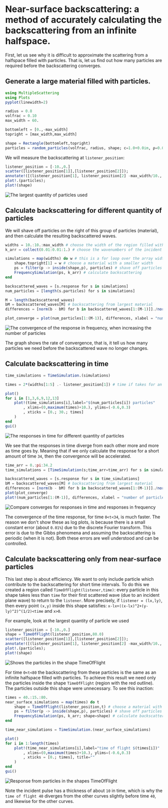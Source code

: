 # Near-surface backscattering: a method of accurately calculating the backscattering from an infinite halfspace.

First, let us see why it is difficult to approximate the scattering from a halfspace filled with particles. That is, let us find out how many particles are required before the backscattering converges.

## Generate a large material filled with particles.

```julia
using MultipleScattering
using Plots
pyplot(linewidth=2)

radius = 0.8
volfrac = 0.10
max_width = 60.

bottomleft = [0.,-max_width]
topright = [max_width,max_width]

shape = Rectangle(bottomleft,topright)
particles = random_particles(volfrac, radius, shape; c=1.0+0.0im, ρ=0.0)
```
We will measure the backscattering at `listener_position`:

```julia
listener_position = [-10.,0.]
scatter([listener_position[1]],[listener_position[2]]);
annotate!([(listener_position[1], listener_position[2] -max_width/10., "Receiver")])
plot!.(particles);
plot!(shape)
```
![The largest quantity of particles used](big_box.png)

## Calculate backscattering for different quantity of particles
We will shave off particles on the right of this group of particles (material), and then calculate the resulting backscattered waves.
```julia
widths = 10.:10.:max_width # choose the width of the region filled with particles
k_arr = collect(0.01:0.01:1.) # choose the wavenumbers of the incident wave

simulations = map(widths) do w # this is a for loop over the array widths
    shape.topright[1] = w # choose a material with a smaller width
    ps = filter(p -> inside(shape,p), particles) # shave off particles
    FrequencySimulation(ps, k_arr) # calculate backscattering
end

backscattered_waves = [s.response for s in simulations]
num_particles = [length(s.particles) for s in simulations]

M = length(backscattered_waves)
bM = backscattered_waves[M] # backscattering from largest material
differences = [norm(b - bM) for b in backscattered_waves[1:(M-1)]]./norm(bM)

plot_converge = plot(num_particles[1:(M-1)], differences, xlabel = "number of particles", ylabel ="error %", label="frequency convergence")
```
![The convergence of the response in frequency, when increasing the number of particles](freq_convergence.png)

The graph shows the rate of convergence, that is, it tell us how many particles we need before the backscattered wave no longer changes.

## Calculate backscattering in time
```julia
time_simulations = TimeSimulation.(simulations)

times = 2*(widths[1:5] .- listener_position[1]) # time if takes for an incident plane wave to reach the furthest particles and then return to the receiver

plot()
for i in [1,3,6,9,12,13]
    plot!(time_simulations[i],label="$(num_particles[i]) particles"
        , xlims=(0,maximum(times)+10.), ylims=(-0.6,0.3)
        , xticks = [0.; 30.; times]
    )
end
gui()
```
![The responses in time for different quantity of particles](time_response.png)

We see that the responses in time diverge from each other more and more as time goes by. Meaning that if we only calculate the response for a short amount of time `34`, then the convergence will be accelerated.

```julia
time_arr = 0.:pi:34.2
time_simulations = [TimeSimulation(s;time_arr=time_arr) for s in simulations]

backscattered_waves = [s.response for s in time_simulations]
bM = backscattered_waves[M] # backscattering from largest material
differences = [norm(b - bM) for b in backscattered_waves[1:(M-1)]]./norm(bM)
plot(plot_converge)
plot!(num_particles[1:(M-1)], differences, xlabel = "number of particles", ylabel ="error %", label="time convergence")
```
![Compare converges for responses in time and responses in frequency](compare_convergence.png)

The convergence of the time response, for time `0<t<34`, is much faster. The reason we don't show these as log plots, is because there is a small constant error (about `0.01%`) due to the discrete Fourier transform. This error is due to the Gibbs phenomena and assuming the backscattering is periodic (when it is not). Both these errors are well understood and can be controlled.

## Calculate backscattering only from near-surface particles
This last step is about efficiency. We want to only include particle which contribute to the backscattering for short time intervals. To do this we created a region called `TimeOfFlight(listener,time)`: every particle in this shape takes less than `time` for their first scattered wave (due to an incident plane wave) to return to the `listener`.  More precisely, if `listener = (lx,ly)`, then every point `(x,y)` inside this shape satisfies:
`x-lx+((x-lx)^2+(y-ly)^2)^(1/2)<time` and `x>0`.

For example, look at the largest quantity of particle we used

```julia
listener_position = [-10.,0.]
shape = TimeOfFlight(listener_position,80.0)
scatter([listener_position[1]],[listener_position[2]]);
annotate!([(listener_position[1], listener_position[2] -max_width/10., "Receiver")])
plot!.(particles);
plot!(shape)
```
![Shows the particles in the shape TimeOfFlight](time_of_flight_shape.png)

For time `0<t<80` the backscattering from these particles is the same as an infinite halfspace filled with particles. To achieve this result we need only the particles inside the shape `TimeOfFlight` (region with the red outline). The particles outside this shape were unnecessary. To see this inaction:
```julia
times = 40.:15.:80.
near_surface_simulations = map(times) do t
    shape = TimeOfFlight(listener_position,t) # choose a material with particles only in the near surface region
    ps = filter(p -> inside(shape,p), particles) # shave off particles
    FrequencySimulation(ps, k_arr; shape=shape) # calculate backscattering
end

time_near_simulations = TimeSimulation.(near_surface_simulations)

plot()
for i in 1:length(times)
    plot!(time_near_simulations[i],label="time of flight $(times[i])"
        , xlims=(0,maximum(times)+10.), ylims=(-0.6,0.3)
        , xticks = [0.; times], title=""
    )
end
gui()
```
![Response from particles in the shapes TimeOfFlight](time_of_flight_response.png)

Note the incident pulse has a thickness of about `10` in time, which is why the `time of flight 40` diverges from the other curves slightly before time `40`, and likewise for the other curves.
